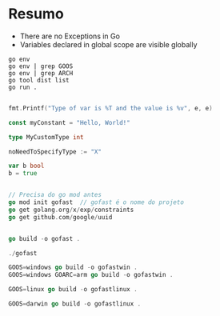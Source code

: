 # Resumo

- There are no Exceptions in Go
- Variables declared in global scope are visible globally

```
go env
go env | grep GOOS
go env | grep ARCH
go tool dist list
go run .
```

```go

fmt.Printf("Type of var is %T and the value is %v", e, e)

const myConstant = "Hello, World!"

type MyCustomType int

noNeedToSpecifyType := "X" 

var b bool
b = true

```

```go

// Precisa do go mod antes
go mod init gofast  // gofast é o nome do projeto
go get golang.org/x/exp/constraints
go get github.com/google/uuid
```


```go

go build -o gofast .

./gofast

GOOS=windows go build -o gofastwin .
GOOS=windows GOARC=arm go build -o gofastwin .

GOOS=linux go build -o gofastlinux .

GOOS=darwin go build -o gofastlinux .
```
